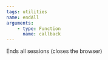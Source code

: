 ```yaml
---
tags: utilities
name: endAll
arguments:
    - type: Function
      name: callback
---
```


Ends all sessions (closes the browser)